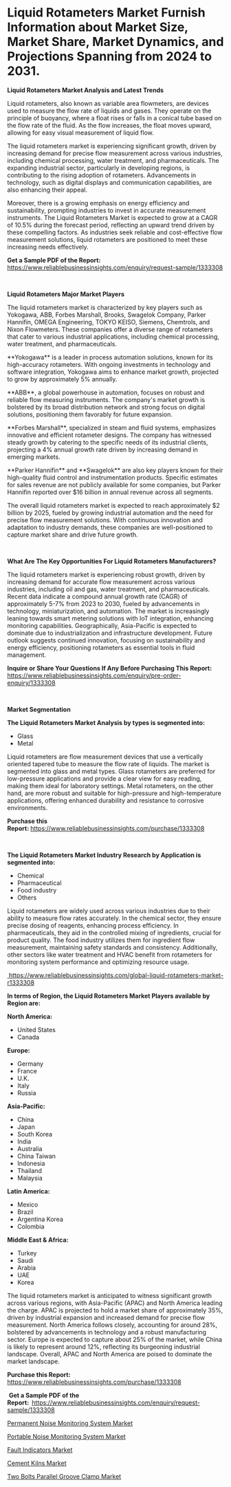 <p><h1>Liquid Rotameters Market Furnish Information about Market Size, Market Share, Market Dynamics, and Projections Spanning from 2024 to 2031.</h1></p><p><strong>Liquid Rotameters Market Analysis and Latest Trends</strong></p>
<p><p>Liquid rotameters, also known as variable area flowmeters, are devices used to measure the flow rate of liquids and gases. They operate on the principle of buoyancy, where a float rises or falls in a conical tube based on the flow rate of the fluid. As the flow increases, the float moves upward, allowing for easy visual measurement of liquid flow.</p><p>The liquid rotameters market is experiencing significant growth, driven by increasing demand for precise flow measurement across various industries, including chemical processing, water treatment, and pharmaceuticals. The expanding industrial sector, particularly in developing regions, is contributing to the rising adoption of rotameters. Advancements in technology, such as digital displays and communication capabilities, are also enhancing their appeal.</p><p>Moreover, there is a growing emphasis on energy efficiency and sustainability, prompting industries to invest in accurate measurement instruments. The Liquid Rotameters Market is expected to grow at a CAGR of 10.5% during the forecast period, reflecting an upward trend driven by these compelling factors. As industries seek reliable and cost-effective flow measurement solutions, liquid rotameters are positioned to meet these increasing needs effectively.</p></p>
<p><strong>Get a Sample PDF of the Report:&nbsp;</strong> <a href="https://www.reliablebusinessinsights.com/enquiry/request-sample/1333308?utm_campaign=1094&utm_medium=2&utm_source=Github&utm_content=ia&utm_term=01102024&utm_id=liquid-rotameters">https://www.reliablebusinessinsights.com/enquiry/request-sample/1333308</a></p>
<p>&nbsp;</p>
<p><strong>Liquid Rotameters Major Market Players</strong></p>
<p><p>The liquid rotameters market is characterized by key players such as Yokogawa, ABB, Forbes Marshall, Brooks, Swagelok Company, Parker Hannifin, OMEGA Engineering, TOKYO KEISO, Siemens, Chemtrols, and Nixon Flowmeters. These companies offer a diverse range of rotameters that cater to various industrial applications, including chemical processing, water treatment, and pharmaceuticals.</p><p>**Yokogawa** is a leader in process automation solutions, known for its high-accuracy rotameters. With ongoing investments in technology and software integration, Yokogawa aims to enhance market growth, projected to grow by approximately 5% annually. </p><p>**ABB**, a global powerhouse in automation, focuses on robust and reliable flow measuring instruments. The company's market growth is bolstered by its broad distribution network and strong focus on digital solutions, positioning them favorably for future expansion.</p><p>**Forbes Marshall**, specialized in steam and fluid systems, emphasizes innovative and efficient rotameter designs. The company has witnessed steady growth by catering to the specific needs of its industrial clients, projecting a 4% annual growth rate driven by increasing demand in emerging markets.</p><p>**Parker Hannifin** and **Swagelok** are also key players known for their high-quality fluid control and instrumentation products. Specific estimates for sales revenue are not publicly available for some companies, but Parker Hannifin reported over $16 billion in annual revenue across all segments.</p><p>The overall liquid rotameters market is expected to reach approximately $2 billion by 2025, fueled by growing industrial automation and the need for precise flow measurement solutions. With continuous innovation and adaptation to industry demands, these companies are well-positioned to capture market share and drive future growth.</p></p>
<p>&nbsp;</p>
<p><strong>What Are The Key Opportunities For Liquid Rotameters Manufacturers?</strong></p>
<p><p>The liquid rotameters market is experiencing robust growth, driven by increasing demand for accurate flow measurement across various industries, including oil and gas, water treatment, and pharmaceuticals. Recent data indicate a compound annual growth rate (CAGR) of approximately 5-7% from 2023 to 2030, fueled by advancements in technology, miniaturization, and automation. The market is increasingly leaning towards smart metering solutions with IoT integration, enhancing monitoring capabilities. Geographically, Asia-Pacific is expected to dominate due to industrialization and infrastructure development. Future outlook suggests continued innovation, focusing on sustainability and energy efficiency, positioning rotameters as essential tools in fluid management.</p></p>
<p><strong>Inquire or Share Your Questions If Any Before Purchasing This Report:</strong> <a href="https://www.reliablebusinessinsights.com/enquiry/pre-order-enquiry/1333308?utm_campaign=1094&utm_medium=2&utm_source=Github&utm_content=ia&utm_term=01102024&utm_id=liquid-rotameters">https://www.reliablebusinessinsights.com/enquiry/pre-order-enquiry/1333308</a></p>
<p>&nbsp;</p>
<p><strong>Market Segmentation</strong></p>
<p><strong>The Liquid Rotameters Market Analysis by types is segmented into:</strong></p>
<p><ul><li>Glass</li><li>Metal</li></ul></p>
<p><p>Liquid rotameters are flow measurement devices that use a vertically oriented tapered tube to measure the flow rate of liquids. The market is segmented into glass and metal types. Glass rotameters are preferred for low-pressure applications and provide a clear view for easy reading, making them ideal for laboratory settings. Metal rotameters, on the other hand, are more robust and suitable for high-pressure and high-temperature applications, offering enhanced durability and resistance to corrosive environments.</p></p>
<p><strong>Purchase this Report:&nbsp;</strong><a href="https://www.reliablebusinessinsights.com/purchase/1333308?utm_campaign=1094&utm_medium=2&utm_source=Github&utm_content=ia&utm_term=01102024&utm_id=liquid-rotameters">https://www.reliablebusinessinsights.com/purchase/1333308</a></p>
<p>&nbsp;</p>
<p><strong>The Liquid Rotameters Market Industry Research by Application is segmented into:</strong></p>
<p><ul><li>Chemical</li><li>Pharmaceutical</li><li>Food industry</li><li>Others</li></ul></p>
<p><p>Liquid rotameters are widely used across various industries due to their ability to measure flow rates accurately. In the chemical sector, they ensure precise dosing of reagents, enhancing process efficiency. In pharmaceuticals, they aid in the controlled mixing of ingredients, crucial for product quality. The food industry utilizes them for ingredient flow measurement, maintaining safety standards and consistency. Additionally, other sectors like water treatment and HVAC benefit from rotameters for monitoring system performance and optimizing resource usage.</p></p>
<p><a href="https://www.reliablebusinessinsights.com/global-liquid-rotameters-market-r1333308?utm_campaign=1094&utm_medium=2&utm_source=Github&utm_content=ia&utm_term=01102024&utm_id=liquid-rotameters">&nbsp;https://www.reliablebusinessinsights.com/global-liquid-rotameters-market-r1333308</a></p>
<p><strong>In terms of Region, the Liquid Rotameters Market Players available by Region are:</strong></p>
<p>
    <p> <strong> North America: </strong>
        <ul>
            <li>United States</li>
            <li>Canada</li>
        </ul>
        </p> 
    <p> <strong> Europe: </strong>
        <ul>
            <li>Germany</li>
            <li>France</li>
            <li>U.K.</li>
            <li>Italy</li>
            <li>Russia</li>
        </ul>
        </p> 
    <p> <strong> Asia-Pacific: </strong>
        <ul>
            <li>China</li>
            <li>Japan</li>
            <li>South Korea</li>
            <li>India</li>
            <li>Australia</li>
            <li>China Taiwan</li>
            <li>Indonesia</li>
            <li>Thailand</li>
            <li>Malaysia</li>
        </ul>
        </p> 
    <p> <strong> Latin America: </strong>
        <ul>
            <li>Mexico</li>
            <li>Brazil</li>
            <li>Argentina Korea</li>
            <li>Colombia</li>
        </ul>
        </p> 
    <p> <strong> Middle East & Africa: </strong>
        <ul>
            <li>Turkey</li>
            <li>Saudi</li>
            <li>Arabia</li>
            <li>UAE</li>
            <li>Korea</li>
        </ul>
    </p>
    </p>
<p><p>The liquid rotameters market is anticipated to witness significant growth across various regions, with Asia-Pacific (APAC) and North America leading the charge. APAC is projected to hold a market share of approximately 35%, driven by industrial expansion and increased demand for precise flow measurement. North America follows closely, accounting for around 28%, bolstered by advancements in technology and a robust manufacturing sector. Europe is expected to capture about 25% of the market, while China is likely to represent around 12%, reflecting its burgeoning industrial landscape. Overall, APAC and North America are poised to dominate the market landscape.</p></p>
<p><strong>Purchase this Report: </strong><a href="https://www.reliablebusinessinsights.com/purchase/1333308?utm_campaign=1094&utm_medium=2&utm_source=Github&utm_content=ia&utm_term=01102024&utm_id=liquid-rotameters">https://www.reliablebusinessinsights.com/purchase/1333308</a></p>
<p>&nbsp;<strong>Get a Sample PDF of the Report:&nbsp;&nbsp;</strong><a href="https://www.reliablebusinessinsights.com/enquiry/request-sample/1333308?utm_campaign=1094&utm_medium=2&utm_source=Github&utm_content=ia&utm_term=01102024&utm_id=liquid-rotameters">https://www.reliablebusinessinsights.com/enquiry/request-sample/1333308</a></p>
<p><strong></strong></p>
<p><p><a href="https://github.com/NathanColeman327/Market-Research-Report-List-1/blob/main/permanent-noise-monitoring-system-market.md?utm_campaign=1094&utm_medium=2&utm_source=Github&utm_content=ia&utm_term=01102024&utm_id=liquid-rotameters">Permanent Noise Monitoring System Market</a></p><p><a href="https://github.com/RuthLucas64/Market-Research-Report-List-1/blob/main/portable-noise-monitoring-system-market.md?utm_campaign=1094&utm_medium=2&utm_source=Github&utm_content=ia&utm_term=01102024&utm_id=liquid-rotameters">Portable Noise Monitoring System Market</a></p><p><a href="https://www.linkedin.com/pulse/comprehensive-analysis-global-fault-indicators-market-growth-trends-jexdc?utm_campaign=1094&utm_medium=2&utm_source=Github&utm_content=ia&utm_term=01102024&utm_id=liquid-rotameters">Fault Indicators Market</a></p><p><a href="https://www.linkedin.com/pulse/cement-kilns-market-trends-growth-outlook-2024-2031-firmotion-nn9vc?utm_campaign=1094&utm_medium=2&utm_source=Github&utm_content=ia&utm_term=01102024&utm_id=liquid-rotameters">Cement Kilns Market</a></p><p><a href="https://issuu.com/reportprime-2/docs/two-bolts-parallel-groove-clamp-mar_b5f98d0a518f06?utm_campaign=1094&utm_medium=2&utm_source=Github&utm_content=ia&utm_term=01102024&utm_id=liquid-rotameters">Two Bolts Parallel Groove Clamp Market</a></p></p>